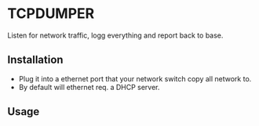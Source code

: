# TCPDUMPER

Listen for network traffic, logg everything and report back to base.

## Installation

* Plug it into a ethernet port that your network switch copy all network to.
* By default will ethernet req. a DHCP server.

## Usage


